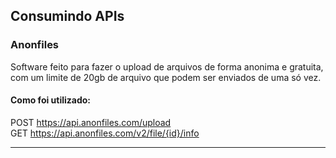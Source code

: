 ## Consumindo APIs

### Anonfiles

Software feito para fazer o upload de arquivos de forma anonima e gratuita, com um limite de 20gb de arquivo que podem ser enviados de uma só vez.

#### Como foi utilizado:

POST https://api.anonfiles.com/upload <br>
GET https://api.anonfiles.com/v2/file/{id}/info <br>

<hr>


